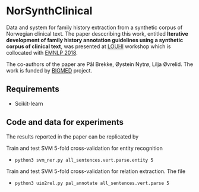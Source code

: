 # NorSynthClinical

Data and system for family history extraction from a synthetic corpus of Norwegian clinical text. The paper desccribing this work, entitled **Iterative development of family history annotation guidelines using a
synthetic corpus of clinical text**, was presented at [LOUHI](https://louhi2018.fbk.eu/home) workshop which is collocated with [EMNLP 2018](http://emnlp2018.org).

The co-authors of the paper are Pål Brekke, Øystein Nytrø, Lilja Øvrelid. The work is funded by [BIGMED](https://bigmed.no/) project.

## Requirements
- Scikit-learn

## Code and data for experiments 
The results reported in the paper can be replicated by 

<!--Compute IAA between two annotators is computed as given below. We treat the data annotated by the clinician as gold standard. In this case, the clinician is Pål Brekke.
- `python3 interannotator_agreement.py taraka_annotate pal_annotate`
- `python3 interannotator_agreement.py lilja_annotate pal_annotate`-->

Train and test SVM 5-fold cross-validation for entity recognition
- `python3 svm_ner.py all_sentences.vert.parse.entity 5`

Train and test SVM 5-fold cross-validation for relation extraction. The file 
- `python3 uio2rel.py pal_annotate all_sentences.vert.parse 5`


